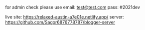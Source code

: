 for admin check please use 
email: test@test.com
pass: #2021dev

live site: https://relaxed-austin-a7e01e.netlify.app/
server: https://github.com/Sagor6876778787/blogger-server


